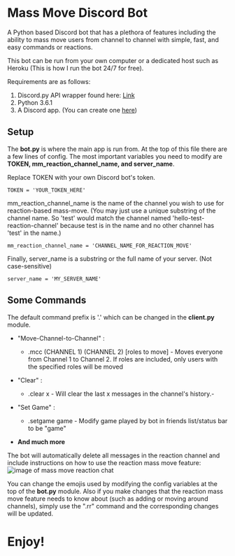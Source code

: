 # Mass Move Discord Bot
A Python based Discord bot that has a plethora of features including the ability to mass move users from channel to channel with simple, fast, and easy commands or reactions.

This bot can be run from your own computer or a dedicated host such as Heroku (This is how I run the bot 24/7 for free). 

Requirements are as follows:
1. Discord.py API wrapper found here: [Link](https://github.com/Rapptz/discord.py)
2. Python 3.6.1
3. A Discord app. (You can create one [here](https://discordapp.com/developers/applications/))

## Setup
The **bot.py** is where the main app is run from. At the top of this file there are a few lines of config. The most important variables you need to modify are **TOKEN, mm_reaction_channel_name, and server_name**. 

Replace TOKEN with your own Discord bot's token. 

`TOKEN = 'YOUR_TOKEN_HERE'`

mm_reaction_channel_name is the name of the channel you wish to use for reaction-based mass-move. (You may just use a unique substring of the channel name. So 'test' would match the channel named 'hello-test-reaction-channel' because test is in the name and no other channel has 'test' in the name.) 

`mm_reaction_channel_name = 'CHANNEL_NAME_FOR_REACTION_MOVE'`

Finally, server_name is a substring or the full name of your server. (Not case-sensitive)

`server_name = 'MY_SERVER_NAME'`

## Some Commands
The default command prefix is '.' which can be changed in the **client.py** module.
* "Move-Channel-to-Channel" : 
  * .mcc (CHANNEL 1) (CHANNEL 2) [roles to move] -  Moves everyone from Channel 1 to Channel 2. If roles are included, only users with the specified roles will be moved
  
* "Clear" :
  * .clear x - Will clear the last x messages in the channel's history.-
 
* "Set Game" :
  * .setgame game - Modify game played by bot in friends list/status bar to be "game"
  
* **And much more**

The bot will automatically delete all messages in the reaction channel and include instructions on how to use the reaction mass move feature:
![image of mass move reaction chat](https://i.imgur.com/HzqgyOG.png)


You can change the emojis used by modifying the config variables at the top of the **bot.py** module. Also if you make changes that the reaction mass move feature needs to know about (such as adding or moving around channels), simply use the ".rr" command and the corresponding changes will be updated.

# Enjoy!
